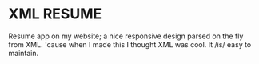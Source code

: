 XML RESUME
==========

Resume app on my website; a nice responsive design parsed on the fly from XML. 'cause when I made this I thought XML was cool. It /is/ easy to maintain.
